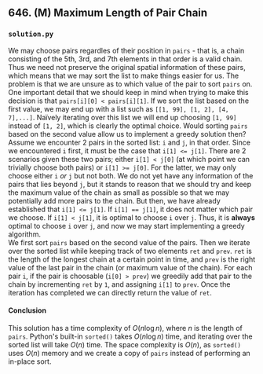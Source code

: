 ## 646. (M) Maximum Length of Pair Chain

### `solution.py`
We may choose pairs regardles of their position in `pairs` - that is, a chain consisting of the 5th, 3rd, and 7th elements in that order is a valid chain. Thus we need not preserve the original spatial information of these pairs, which means that we may sort the list to make things easier for us. The problem is that we are unsure as to which value of the pair to sort `pairs` on. One important detail that we should keep in mind when trying to make this decision is that `pairs[i][0] < pairs[i][1]`. If we sort the list based on the first value, we may end up with a list such as `[[1, 99], [1, 2], [4, 7],...]`. Naïvely iterating over this list we will end up choosing `[1, 99]` instead of `[1, 2]`, which is clearly the optimal choice. Would sorting `pairs` based on the second value allow us to implement a greedy solution then? Assume we encounter 2 pairs in the sorted list: `i` and `j`, in that order. Since we encountered `i` first, it must be the case that `i[1] <= j[1]`. There are 2 scenarios given these two pairs; either `i[1] < j[0]` (at which point we can trivially choose both pairs) or `i[1] >= j[0]`. For the latter, we may only choose either `i` *or* `j` but not both. We do not yet have any information of the pairs that lies beyond `j`, but it stands to reason that we should try and keep the maximum value of the chain as small as possible so that we may potentially add more pairs to the chain. But then, we have already established that `i[1] <= j[1]`. If `i[1] == j[1]`, it does not matter which pair we choose. If `i[1] < j[1]`, it is optimal to choose `i` over `j`. Thus, it is **always** optimal to choose `i` over `j`, and now we may start implementing a greedy algorithm.  
We first sort `pairs` based on the second value of the pairs. Then we iterate over the sorted list while keeping track of two elements `ret` and `prev`. `ret` is the length of the longest chain at a certain point in time, and `prev` is the right value of the last pair in the chain (or maximum value of the chain). For each pair `i`, if the pair is choosable (`i[0] > prev`) we greedily add that pair to the chain by incrementing `ret` by `1`, and assigning `i[1]` to `prev`. Once the iteration has completed we can directly return the value of `ret`.  

#### Conclusion
This solution has a time complexity of $O(n\log n)$, where $n$ is the length of `pairs`. Python's built-in `sorted()` takes $O(n\log n)$ time, and iterating over the sorted list will take $O(n)$ time. The space complexity is $O(n)$, as `sorted()` uses $O(n)$ memory and we create a copy of `pairs` instead of performing an in-place sort.  
  

